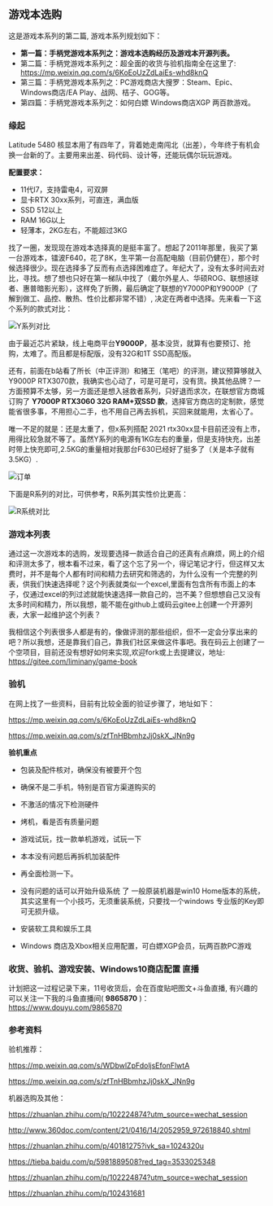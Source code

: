 ## 游戏本选购

这是游戏本系列的第二篇, 游戏本系列规划如下：

- **第一篇：手柄党游戏本系列之：游戏本选购经历及游戏本开源列表。**
- 第二篇：手柄党游戏本系列之：超全面的收货与验机指南全在这里了:
  https://mp.weixin.qq.com/s/6KoEoUzZdLaiEs-whd8knQ
- 第三篇：手柄党游戏本系列之：PC游戏商店大搜罗：Steam、Epic、Windows商店/EA Play、战网、桔子、GOG等。
- 第四篇：手柄党游戏本系列之：如何白嫖 Windows商店XGP 两百款游戏。

### 缘起

Latitude 5480 核显本用了有四年了，背着她走南闯北（出差），今年终于有机会换一台新的了。主要用来出差、码代码、设计等，还能玩偶尔玩玩游戏。

**配置要求：**

- 11代I7，支持雷电4，可双屏
- 显卡RTX 30xx系列，可直连，满血版
- SSD 512以上
- RAM 16G以上
- 轻薄本，2KG左右，不能超过3KG

找了一圈，发现现在游戏本选择真的是挺丰富了。想起了2011年那里，我买了第一台游戏本，镭波F640，花了8K，生平第一台高配电脑（目前仍健在），那个时候选择很少。现在选择多了反而有点选择困难症了。年纪大了，没有太多时间去对比，寻找。想了想也只好在第一梯队中找了（戴尔外星人、华硕ROG、联想拯球者、惠普暗影光影），这样免了折腾，最后确定了联想的Y7000P和Y9000P（了解到做工、品控、散热、性价比都非常不错）, 决定在两者中选择。先来看一下这个系列的款式对比：

![Y系列对比](https://images.gitee.com/uploads/images/2021/0809/185019_79e40e32_325256.png "屏幕截图.png")


由于最近芯片紧缺，线上电商平台**Y9000P**，基本没货，就算有也要预订、抢购，太难了。而且都是标配版，没有32G和1T SSD高配版。

还有，前面在b站看了所长（中正评测）和猪王（笔吧）的评测，建议预算够就入 Y9000P RTX3070款，我确实也心动了，可是可是可，没有货。换其他品牌？一方面预算不太够，另一方面还是想入拯救者系列，只好退而求次，在联想官方商城订购了 **Y7000P RTX3060 32G RAM+双SSD 款**，选择官方商店的定制款，感觉能省很多事，不用担心二手，也不用自己再去拆机，买回来就能用，太省心了。

唯一不足的就是：还是太重了，但x系列搭配 2021 rtx30xx显卡目前还没有上市，用得比较急就不等了。虽然Y系列的电源有1KG左右的重量，但是支持快充，出差时带上快充即可,2.5KG的重量相对我那台F630已经好了挺多了（关是本子就有3.5KG）.

![订单](https://images.gitee.com/uploads/images/2021/0809/191459_ca27bfc6_325256.png "屏幕截图.png")


下面是R系列的对比，可供参考，R系列其实性价比更高：

![R系统对比](https://images.gitee.com/uploads/images/2021/0809/185053_0783b1ef_325256.png "屏幕截图.png")

### 游戏本列表

通过这一次游戏本的选购，发现要选择一款适合自己的还真有点麻烦，网上的介绍和评测太多了，根本看不过来，看了这个忘了另一个，得记笔记才行，但这样又太费时，并不是每个人都有时间和精力去研究和筛选的，为什么没有一个完整的列表，供我们快速选择呢？这个列表就类似一个excel,里面有包含所有市面上的本子，仅通过excel的列过滤就能快速选择一款自己的，岂不美？但想想自己又没有太多时间和精力，所以我想，能不能在github上或码云gitee上创建一个开源列表，大家一起维护这个列表？

我相信这个列表很多人都是有的，像做评测的那些组织，但不一定会分享出来的吧？所以我想，还是靠我们自己，靠我们社区来做这件事吧。我在码云上创建了一个空项目，目前还没有想好如何来实现,欢迎fork或上去提建议，地址: https://gitee.com/liminany/game-book 

### 验机

在网上找了一些资料，目前有比较全面的验证步骤了，地址如下：

https://mp.weixin.qq.com/s/6KoEoUzZdLaiEs-whd8knQ

https://mp.weixin.qq.com/s/zfTnHBbmhzJj0skX_JNn9g

**验机重点**

- 包装及配件核对，确保没有被要开个包
- 确保不是二手机，特别是百官方渠道购买的
- 不激活的情况下检测硬件
- 烤机，看是否有质量问题
- 游戏试玩，找一款单机游戏，试玩一下
- 本本没有问题后再拆机加装配件
- 再全面检测一下。

- 没有问题的话可以开始升级系统 了
一般原装机器是win10 Home版本的系统，其实这里有一个小技巧，无须重装系统，只要找一个windows 专业版的Key即可无损升级。

- 安装软工具和娱乐工具
- Windows 商店及Xbox相关应用配置，可白嫖XGP会员，玩两百款PC游戏


### 收货、验机、游戏安装、Windows10商店配置 直播

计划把这一过程记录下来，11号收货后，会在百度贴吧图文+斗鱼直播, 有兴趣的可以关注一下我的斗鱼直播间( **9865870** )： https://www.douyu.com/9865870


### 参考资料

验机推荐：

https://mp.weixin.qq.com/s/WDbwlZpFdoljsEfonFlwtA

https://mp.weixin.qq.com/s/zfTnHBbmhzJj0skX_JNn9g


机器选购及其他：

https://zhuanlan.zhihu.com/p/102224874?utm_source=wechat_session

http://www.360doc.com/content/21/0416/14/2052959_972618840.shtml

https://zhuanlan.zhihu.com/p/40181275?ivk_sa=1024320u

https://tieba.baidu.com/p/5981889508?red_tag=3533025348

https://zhuanlan.zhihu.com/p/102224874?utm_source=wechat_session

https://zhuanlan.zhihu.com/p/102431681



